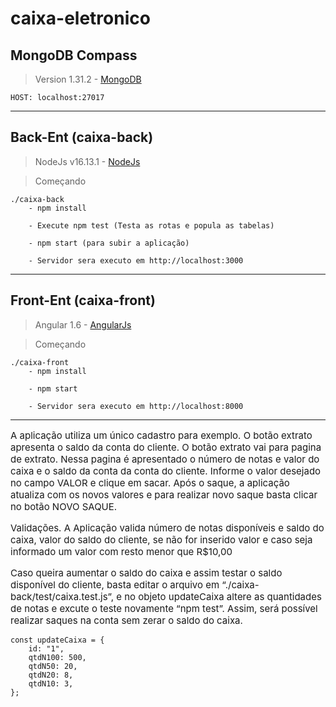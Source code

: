 # caixa-eletronico

## MongoDB Compass

> Version 1.31.2 - [MongoDB](https://www.mongodb.com/)

    HOST: localhost:27017

---

## Back-Ent (caixa-back)

> NodeJs v16.13.1 - [NodeJs](https://nodejs.org/en/)

> Começando

    ./caixa-back
        - npm install

        - Execute npm test (Testa as rotas e popula as tabelas)

        - npm start (para subir a aplicação)

        - Servidor sera executo em http://localhost:3000

---

## Front-Ent (caixa-front)

> Angular 1.6 - [AngularJs](https://angularjs.org/)

> Começando

    ./caixa-front
        - npm install

        - npm start

        - Servidor sera executo em http://localhost:8000

---

<p style="font-size: 15px" >
    A aplicação utiliza um único cadastro para exemplo.
    O botão extrato apresenta o saldo da conta do cliente.
    O botão extrato vai para pagina de extrato. Nessa pagina é apresentado o número de notas e valor do caixa e o saldo da conta da conta do cliente.
    Informe o valor desejado no campo VALOR e clique em sacar.
    Após o saque, a aplicação atualiza com os novos valores e para realizar novo saque basta clicar no botão NOVO SAQUE.
</p>

<p style="font-size: 15px" >
    Validações.
    A Aplicação valida número de notas disponíveis e saldo do caixa, valor do saldo do cliente, se não for inserido valor e caso seja informado um valor com resto menor que R$10,00
</p>

<p style="font-size: 15px" >
    Caso queira aumentar o saldo do caixa e assim testar o saldo disponível do cliente, basta editar o arquivo em “./caixa-back/test/caixa.test.js”, e no objeto updateCaixa altere as quantidades de notas e excute o teste novamente “npm test”.
    Assim, será possível realizar saques na conta sem zerar o saldo do caixa.
</p>

    const updateCaixa = {
        id: "1",
        qtdN100: 500,
        qtdN50: 20,
        qtdN20: 8,
        qtdN10: 3,
    };
